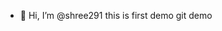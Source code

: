 - 👋 Hi, I’m @shree291
this is first demo
git demo 


<!---
shree291/shree291 is a ✨ special ✨ repository because its `README.md` (this file) appears on your GitHub profile.
You can click the Preview link to take a look at your changes.
--->
